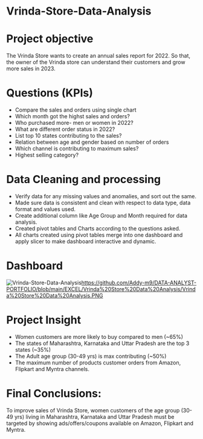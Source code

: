 # Vrinda-Store-Data-Analysis
# Project objective
The Vrinda Store wants to create an annual sales report for 2022. So that, the owner of the Vrinda store can understand their customers and grow more sales in 2023.
# Questions (KPIs)
+ Compare the sales and orders using single chart
+ Which month got the highst sales and orders?
+ Who purchased more- men or women in 2022?
+ What are different order status in 2022?
+ List top 10 states contributing to the sales?
+ Relation between age and gender based on number of orders
+ Which channel is contributing to maximum sales?
+ Highest selling category?

# Data Cleaning and processing
+ Verify data for any missing values and anomalies, and sort out the same.
+ Made sure data is consistent and clean with respect to data type, data format and values used.
+ Create additional column like Age Group and Month required for data analysis.
+ Created pivot tables and Charts according to the questions asked.
+  All charts created using pivot tables merge into one dashboard and apply slicer to make dashboard interactive and dynamic.

# Dashboard

![Vrinda-Store-Data-Analysis]()https://github.com/Addy-m9/DATA-ANALYST-PORTFOLIO/blob/main/EXCEL/Vrinda%20Store%20Data%20Analysis/Vrinda%20Store%20Data%20Analysis.PNG

# Project Insight
+ Women customers are more likely to buy compared to men (~65%) 		
+ The states of Maharashtra, Karnataka and Uttar Pradesh are the top 3 states (~35%) 		
+ The Adult age group (30-49 yrs) is max contributing (~50%)		
+ The maximum number of products customer orders from Amazon, Flipkart and Myntra channels.
# Final Conclusions:  

To improve sales of Vrinda Store, women customers of the age group (30-49 yrs) living in Maharashtra, Karnataka and Uttar Pradesh must be targeted by showing ads/offers/coupons available on Amazon, Flipkart and Myntra.


  
